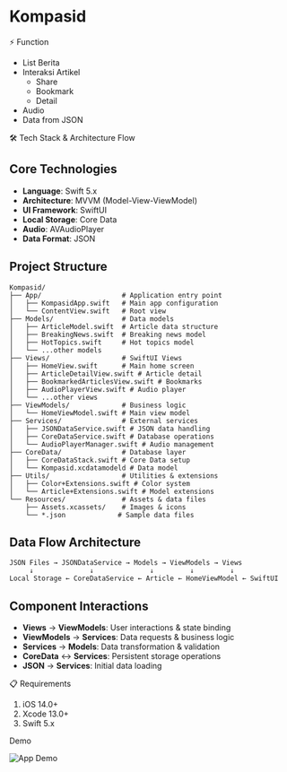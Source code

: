 # Kompasid
⚡ Function

- List Berita
- Interaksi Artikel
    - Share
    - Bookmark
    - Detail
- Audio
- Data from JSON


🛠 Tech Stack & Architecture Flow

## Core Technologies
- **Language**: Swift 5.x
- **Architecture**: MVVM (Model-View-ViewModel)
- **UI Framework**: SwiftUI
- **Local Storage**: Core Data
- **Audio**: AVAudioPlayer
- **Data Format**: JSON

## Project Structure
```
Kompasid/
├── App/                    # Application entry point
│   ├── KompasidApp.swift   # Main app configuration
│   └── ContentView.swift   # Root view
├── Models/                 # Data models
│   ├── ArticleModel.swift  # Article data structure
│   ├── BreakingNews.swift  # Breaking news model
│   ├── HotTopics.swift     # Hot topics model
│   └── ...other models
├── Views/                  # SwiftUI Views
│   ├── HomeView.swift      # Main home screen
│   ├── ArticleDetailView.swift # Article detail
│   ├── BookmarkedArticlesView.swift # Bookmarks
│   ├── AudioPlayerView.swift # Audio player
│   └── ...other views
├── ViewModels/             # Business logic
│   └── HomeViewModel.swift # Main view model
├── Services/               # External services
│   ├── JSONDataService.swift # JSON data handling
│   ├── CoreDataService.swift # Database operations
│   └── AudioPlayerManager.swift # Audio management
├── CoreData/               # Database layer
│   ├── CoreDataStack.swift # Core Data setup
│   └── Kompasid.xcdatamodeld # Data model
├── Utils/                  # Utilities & extensions
│   ├── Color+Extensions.swift # Color system
│   └── Article+Extensions.swift # Model extensions
└── Resources/              # Assets & data files
    ├── Assets.xcassets/    # Images & icons
    └── *.json             # Sample data files
```

## Data Flow Architecture
```
JSON Files → JSONDataService → Models → ViewModels → Views
     ↓              ↓              ↓         ↓         ↓
Local Storage ← CoreDataService ← Article ← HomeViewModel ← SwiftUI
```

## Component Interactions
- **Views** → **ViewModels**: User interactions & state binding
- **ViewModels** → **Services**: Data requests & business logic
- **Services** → **Models**: Data transformation & validation
- **CoreData** ↔ **Services**: Persistent storage operations
- **JSON** → **Services**: Initial data loading

📋 Requirements

1. iOS 14.0+
2. Xcode 13.0+
3. Swift 5.x

Demo 

![App Demo](Demo/recording.gif)
